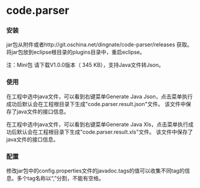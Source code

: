 # code.parser

### 安装
jar包从附件或者http://git.oschina.net/dingnate/code-parser/releases 获取。
将jar包放到eclipse根目录的plugins目录中，重启eclipse。

注：Mini包 请下载V1.0.0版本（ 345 KB），支持Java文件转Json。

### 使用
在工程中选中java文件，可以看到右键菜单Generate Java Json，点击菜单执行成功后默认会在工程根目录下生成"code.parser.result.json"文件。
该文件中保存了java文件的接口信息。

在工程中选中java文件，可以看到右键菜单Generate Java Xls，点击菜单执行成功后默认会在工程根目录下生成"code.parser.result.xls"文件。
该文件中保存了java文件的接口信息。

### 配置
修改jar包中的config.properties文件的javadoc.tags的值可以收集不同tag的信息。多个tag名称以“,”分割，不能有空格。